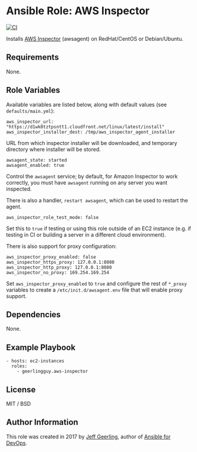 # Ansible Role: AWS Inspector

[![CI](https://github.com/geerlingguy/ansible-role-aws-inspector/workflows/CI/badge.svg?event=push)](https://github.com/geerlingguy/ansible-role-aws-inspector/actions?query=workflow%3ACI)

Installs [AWS Inspector](https://aws.amazon.com/inspector/) (awsagent) on RedHat/CentOS or Debian/Ubuntu.

## Requirements

None.

## Role Variables

Available variables are listed below, along with default values (see `defaults/main.yml`):

    aws_inspector_url: "https://d1wk0tztpsntt1.cloudfront.net/linux/latest/install"
    aws_inspector_installer_dest: /tmp/aws_inspector_agent_installer

URL from which inspector installer will be downloaded, and temporary directory where installer will be stored.

    awsagent_state: started
    awsagent_enabled: true

Control the `awsagent` service; by default, for Amazon Inspector to work correctly, you must have `awsagent` running on any server you want inspected.

There is also a handler, `restart awsagent`, which can be used to restart the agent.

    aws_inspector_role_test_mode: false

Set this to `true` if testing or using this role outside of an EC2 instance (e.g. if testing in CI or building a server in a different cloud environment).

There is also support for proxy configuration:

    aws_inspector_proxy_enabled: false
    aws_inspector_https_proxy: 127.0.0.1:8080
    aws_inspector_http_proxy: 127.0.0.1:8080
    aws_inspector_no_proxy: 169.254.169.254

Set `aws_inspector_proxy_enabled` to `true` and configure the rest of `*_proxy` variables to create a `/etc/init.d/awsagent.env` file that will enable proxy support.


## Dependencies

None.

## Example Playbook

    - hosts: ec2-instances
      roles:
        - geerlingguy.aws-inspector

## License

MIT / BSD

## Author Information

This role was created in 2017 by [Jeff Geerling](https://www.jeffgeerling.com/), author of [Ansible for DevOps](https://www.ansiblefordevops.com/).
